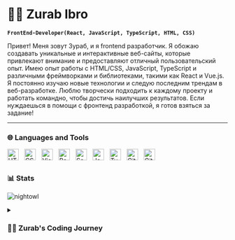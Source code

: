 # 🙌🏻 Zurab Ibro 

**`FrontEnd-Developer(React, JavaScript, TypeScript, HTML, CSS)`**

Привет! Меня зовут Зураб, и я frontend разработчик. Я обожаю создавать уникальные и интерактивные веб-сайты, которые привлекают внимание и предоставляют отличный пользовательский опыт. Имею опыт работы с HTML/CSS, JavaScript, TypeScript и различными фреймворками и библиотеками, такими как React и Vue.js. Я постоянно изучаю новые технологии и следую последним трендам в веб-разработке. Люблю творчески подходить к каждому проекту и работать командно, чтобы достичь наилучших результатов. Если нуждаешься в помощи с фронтенд разработкой, я готов взяться за задание!

---
### 🌐 Languages and Tools 

<img align="left" alt="HTML5" width="26px" src="https://cdn.jsdelivr.net/gh/devicons/devicon/icons/html5/html5-original.svg" style="padding-right:10px;" />
<img align="left" alt="CSS3" width="26px" src="https://cdn.jsdelivr.net/gh/devicons/devicon/icons/css3/css3-original.svg" style="padding-right:10px;" />
<img align="left" alt="Visual Studio Code" width="26px" src="https://cdn.jsdelivr.net/gh/devicons/devicon/icons/vscode/vscode-original.svg" style="padding-right:10px;" />
<img align="left" alt="React" width="26px" src="https://cdn.jsdelivr.net/gh/devicons/devicon/icons/react/react-original.svg" style="padding-right:10px;" />
<img align="left" alt="Sass" width="26px" src="https://cdn.jsdelivr.net/gh/devicons/devicon/icons/sass/sass-original.svg" style="padding-right:10px;" />
<img align="left" alt="JavaScript" width="26px" src="https://cdn.jsdelivr.net/gh/devicons/devicon/icons/javascript/javascript-original.svg" style="padding-right:10px;" />
<img align="left" alt="TypeScrypt" width="26px" src="https://www.freedownloadlogo.com/logos/t/typescript-2.svg" style="padding-right:10px;" />
<img align="left" alt="Git" width="26px" src="https://cdn.jsdelivr.net/gh/devicons/devicon/icons/git/git-original.svg" style="padding-right:10px;" />
<img align="left" alt="GitHub" width="26px" src="https://user-images.githubusercontent.com/3369400/139447912-e0f43f33-6d9f-45f8-be46-2df5bbc91289.png" style="padding-right:10px;" />
<br />

#

### 📊 Stats

![nightowl](https://github-readme-stats.vercel.app/api?username=ZurabIbro&show_icons=true&hide=contribs,prs&cache_seconds=86400&theme=nightowl)

<details>
 <summary><h3>👨‍💻 Zurab's Coding Journey</h3></summary>
Привет! Меня зовут Зураб, мне 21 год. Я студент и обучаюсь на программиста в высшем учебном заведении. Моя основная специализация - разработка веб-приложений. Имею опыт работы с HTML/CSS, JavaScript, TypeScript и различными фреймворками и библиотеками, такими как Vue.js, React, redux, toolkit, router-dom и другие . Также владею навыками работы с системами контроля версий Git и платформой GitHub.
Я уже более трех лет погружен в программирование, и каждый день стараюсь развиваться в этой области. Моя страсть к кодированию подталкивает меня к изучению новых технологий и инструментов, чтобы быть в курсе последних тенденций в IT-индустрии.
Я настроен на долгосрочное развитие в этой профессии, и уверен, что моя страсть к программированию и постоянное стремление к самосовершенствованию приведут меня к достижению больших успехов в этой области.
